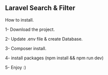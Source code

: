 
## Laravel Search & Filter


How to install.

1- Download the project.

2- Update .env file & create Database.

3- Composer install.

4- install packages (npm install && npm run dev)

5- Enjoy :)
